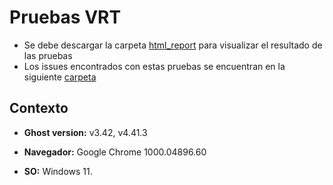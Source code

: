 # Pruebas VRT
* Se debe descargar la carpeta [html_report](https://github.com/j-albarracin-uniandes/pruebas-automatizadas/tree/master/semana8/PruebasVRT/backstop_data/html_report) para visualizar el resultado de las pruebas
* Los issues encontrados con estas pruebas se encuentran en la siguiente [carpeta](https://github.com/j-albarracin-uniandes/pruebas-automatizadas/tree/master/semana8/PruebasVRT/issues/list)

## Contexto

+ **Ghost version:** v3.42, v4.41.3

+ **Navegador:** Google Chrome 1000.04896.60

+ **SO:** Windows 11.

